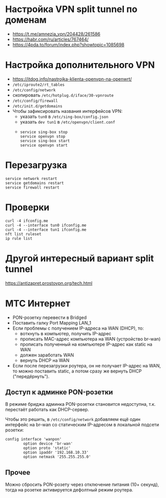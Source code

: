 # Настройка VPN split tunnel по доменам
* https://t.me/amnezia_vpn/204428/261586
* https://habr.com/ru/articles/767464/
* https://4pda.to/forum/index.php?showtopic=1085698

# Настройка дополнительного VPN
* https://itdog.info/nastrojka-klienta-openvpn-na-openwrt/
* `/etc/iproute2/rt_tables`
* `/etc/config/network`
* скопировать `/etc/hotplug.d/iface/30-vpnroute`
* `/etc/config/firewall`
* `/etc/init.d/getdomains`
* Чтобы зафиксировать названия интерфейсов VPN:
  - указать `tun0` в `/etc/sing-box/config.json`
  - указать `dev tun1` в `/etc/openvpn/client.conf`
  - ```
    service sing-box stop
    service openvpn stop
    service sing-box start
    service openvpn start
    ```

# Перезагрузка
```
service network restart
service getdomains restart
service firewall restart
```

# Проверки
```
curl -4 ifconfig.me
curl -4 --interface tun0 ifconfig.me
curl -4 --interface tun1 ifconfig.me 
nft list ruleset
ip rule list
```

# Другой интересный вариант split tunnel
https://antizapret.prostovpn.org/tech.html

# МТС Интернет
* PON-розетку перевести в Bridged
* Поставить галку Port Mapping LAN_1
* Если проблемы с получением IP-адреса на WAN (DHCP), то:
  - воткнуть в компьютер, получить IP-адрес
  - прописать MAC-адрес компьютера на WAN (устройство br-wan)
  - прописать полученный на компьютере IP-адрес как static на WAN
  - должен заработать WAN
  - вернуть DHCP на WAN
* Если после перезагрузки роутера, он не получает IP-адрес на WAN, то можно поставить static, а потом сразу же вернуть DHCP ("передёрнуть").

## Доступ к админке PON-розетки
В режиме бриджа админка PON-розетки становится недоступна, т.к. перестаёт работать как DHCP-сервер.

Чтобы это решить, в `/etc/config/network` добавляем ещё один интерфейс на br-wan со статическим IP-адресом в локальной подсети розетки:
```
config interface 'wanpon'
        option device 'br-wan'
        option proto 'static'
        option ipaddr '192.168.10.33'
        option netmask '255.255.255.0'
```

## Прочее
Можно сбросить PON-розету через отключение питания (10+ секунд), тогда на розетке активируется дефолтный режим роутера.
